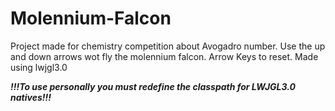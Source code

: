 # Molennium-Falcon
Project made for chemistry competition about Avogadro number. Use the up and down arrows wot fly the molennium falcon. Arrow Keys to reset. Made using lwjgl3.0


***!!!To use personally you must redefine the classpath for LWJGL3.0 natives!!!***
